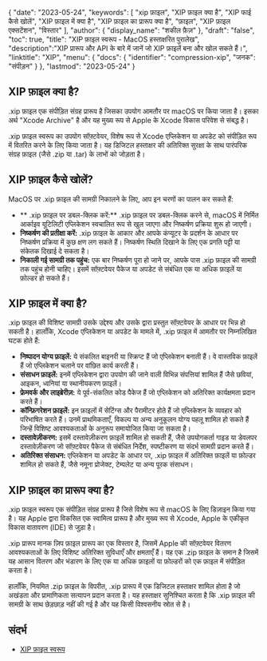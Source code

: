 {
"date": "2023-05-24",
  "keywords": [
"xip फ़ाइल",
"XIP फ़ाइल क्या है",
"XIP फाई कैसे खोलें",
"XIP फ़ाइल में क्या है",
"XIP फ़ाइल का प्रारूप क्या है",
"फ़ाइल",
"XIP फ़ाइल एक्सटेंशन",
"विस्तार"
],
  "author": {
"display_name": "शकील फ़ैज़"
},
"draft": "false",
"toc": true,
"title": "XIP फ़ाइल स्वरूप - MacOS हस्ताक्षरित पुरालेख",
  "description":"XIP प्रारूप और API के बारे में जानें जो XIP फ़ाइलें बना और खोल सकते हैं।",
"linktitle": "XIP",
  "menu": {
    "docs": {
      "identifier": "compression-xip",
"जनक": "संपीड़न"
}
},
"lastmod": "2023-05-24"
}

## XIP फ़ाइल क्या है?

.xip फ़ाइल एक संपीड़ित संग्रह प्रारूप है जिसका उपयोग आमतौर पर macOS पर किया जाता है। इसका अर्थ "Xcode Archive" है और यह मुख्य रूप से Apple के Xcode विकास परिवेश से संबद्ध है।

.xip फ़ाइल स्वरूप का उपयोग सॉफ़्टवेयर, विशेष रूप से Xcode एप्लिकेशन या अपडेट को संपीड़ित रूप में वितरित करने के लिए किया जाता है। यह डिजिटल हस्ताक्षर की अतिरिक्त सुरक्षा के साथ पारंपरिक संग्रह फ़ाइल (जैसे .zip या .tar) के लाभों को जोड़ता है।

## XIP फ़ाइल कैसे खोलें?

MacOS पर .xip फ़ाइल की सामग्री निकालने के लिए, आप इन चरणों का पालन कर सकते हैं:

- ** .xip फ़ाइल पर डबल-क्लिक करें:** .xip फ़ाइल पर डबल-क्लिक करने से, macOS में निर्मित आर्काइव यूटिलिटी एप्लिकेशन स्वचालित रूप से खुल जाएगा और निष्कर्षण प्रक्रिया शुरू हो जाएगी।
- **निष्कर्षण की प्रतीक्षा करें:** .xip फ़ाइल के आकार और आपके कंप्यूटर के प्रदर्शन के आधार पर निष्कर्षण प्रक्रिया में कुछ क्षण लग सकते हैं। निष्कर्षण स्थिति दिखाने के लिए एक प्रगति पट्टी या संकेतक दिखाई दे सकता है।
- **निकाली गई सामग्री तक पहुंच:** एक बार निष्कर्षण पूरा हो जाने पर, आपके पास .xip फ़ाइल की सामग्री तक पहुंच होनी चाहिए। इसमें सॉफ़्टवेयर पैकेज या अपडेट से संबंधित एक या अधिक फ़ाइलें या फ़ोल्डर हो सकते हैं।

## XIP फ़ाइल में क्या है?

.xip फ़ाइल की विशिष्ट सामग्री उसके उद्देश्य और उसके द्वारा प्रस्तुत सॉफ़्टवेयर के आधार पर भिन्न हो सकती है। हालाँकि, Xcode एप्लिकेशन या अपडेट के मामले में, .xip फ़ाइल में आमतौर पर निम्नलिखित घटक होते हैं:

- **निष्पादन योग्य फ़ाइलें:** ये संकलित बाइनरी या स्क्रिप्ट हैं जो एप्लिकेशन बनाती हैं। वे वास्तविक फ़ाइलें हैं जो एप्लिकेशन चलाने पर वांछित कार्य करती हैं।
- **संसाधन फ़ाइलें:** इनमें एप्लिकेशन द्वारा उपयोग की जाने वाली विभिन्न संपत्तियां शामिल हैं जैसे छवियां, आइकन, ध्वनियां या स्थानीयकरण फ़ाइलें।
- **फ्रेमवर्क और लाइब्रेरीज़:** ये पूर्व-संकलित कोड पैकेज हैं जो एप्लिकेशन को अतिरिक्त कार्यक्षमता प्रदान करते हैं।
- **कॉन्फ़िगरेशन फ़ाइलें:** इन फ़ाइलों में सेटिंग्स और पैरामीटर होते हैं जो एप्लिकेशन के व्यवहार को परिभाषित करते हैं। उनमें प्राथमिकताएँ, विकल्प या अन्य अनुकूलन योग्य पहलू शामिल हो सकते हैं जिन्हें विशिष्ट आवश्यकताओं के अनुरूप समायोजित किया जा सकता है।
- **दस्तावेज़ीकरण:** इसमें दस्तावेज़ीकरण फ़ाइलें शामिल हो सकती हैं, जैसे उपयोगकर्ता गाइड या डेवलपर दस्तावेज़ीकरण जो सॉफ़्टवेयर पैकेज से संबंधित निर्देश, स्पष्टीकरण या संदर्भ सामग्री प्रदान करते हैं।
- **अतिरिक्त संसाधन:** एप्लिकेशन या अपडेट के आधार पर, .xip फ़ाइल में अतिरिक्त फ़ाइलें या फ़ोल्डर शामिल हो सकते हैं, जैसे नमूना प्रोजेक्ट, टेम्पलेट या अन्य पूरक संसाधन।

## XIP फ़ाइल का प्रारूप क्या है?

.xip फ़ाइल स्वरूप एक संपीड़ित संग्रह प्रारूप है जिसे विशेष रूप से macOS के लिए डिज़ाइन किया गया है। यह Apple द्वारा विकसित एक स्वामित्व प्रारूप है और मुख्य रूप से Xcode, Apple के एकीकृत विकास वातावरण (IDE) से जुड़ा है।

.xip प्रारूप मानक ज़िप फ़ाइल प्रारूप का एक विस्तार है, जिसमें Apple की सॉफ़्टवेयर वितरण आवश्यकताओं के लिए विशिष्ट अतिरिक्त सुविधाएँ और क्षमताएँ हैं। यह एक .zip फ़ाइल के समान है जिसमें यह आसान वितरण और भंडारण के लिए एक या अधिक फ़ाइलों या फ़ोल्डरों को एक फ़ाइल में संपीड़ित करता है।

हालाँकि, नियमित .zip फ़ाइल के विपरीत, .xip प्रारूप में एक डिजिटल हस्ताक्षर शामिल होता है जो अखंडता और प्रामाणिकता सत्यापन प्रदान करता है। यह हस्ताक्षर सुनिश्चित करता है कि .xip फ़ाइल की सामग्री के साथ छेड़छाड़ नहीं की गई है और यह किसी विश्वसनीय स्रोत से है।

## संदर्भ
* [XIP फ़ाइल स्वरूप](https://en.wikipedia.org/wiki/.XIP)

